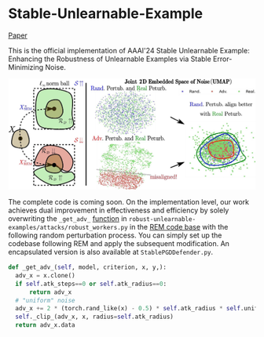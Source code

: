 # Stable-Unlearnable-Example
[Paper](https://arxiv.org/abs/2311.13091)

This is the official implementation of AAAI'24 Stable Unlearnable Example: Enhancing the Robustness of Unlearnable Examples via Stable Error-Minimizing Noise. 

![SEM-framework](./SEM-framework.jpg)

The complete code is coming soon. On the implementation level, our work achieves dual improvement in effectiveness and efficiency by solely overwriting the `_get_adv_` [function](https://github.com/fshp971/robust-unlearnable-examples/blob/main/attacks/robust_workers.py) in `robust-unlearnable-examples/attacks/robust_workers.py` in the [REM code base](https://github.com/fshp971/robust-unlearnable-examples) with the following random perturbation process. You can simply set up the codebase following REM and apply the subsequent modification. An encapsulated version is also available at `StablePGDDefender.py`. 

```python
def _get_adv_(self, model, criterion, x, y,):
  adv_x = x.clone()
  if self.atk_steps==0 or self.atk_radius==0:
      return adv_x
  # "uniform" noise
  adv_x += 2 * (torch.rand_like(x) - 0.5) * self.atk_radius * self.uniform_scale
  self._clip_(adv_x, x, radius=self.atk_radius)
  return adv_x.data
```
